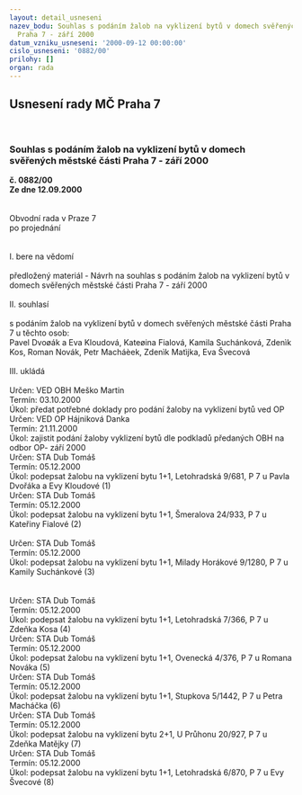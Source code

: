 ```yaml
---
layout: detail_usneseni
nazev_bodu: Souhlas s podáním žalob na vyklizení bytů v domech svěřených městské části
  Praha 7 - září 2000
datum_vzniku_usneseni: '2000-09-12 00:00:00'
cislo_usneseni: '0882/00'
prilohy: []
organ: rada
---
```

<div id="ucUsn_pList" class="usn">
	<span><h2>Usnesení rady MČ Praha 7 </h2>
<br></span><div class="standBody">
<span><h3>Souhlas s podáním žalob na vyklizení bytů v domech svěřených městské části Praha 7 - září 2000</h3></span><div class="center">
		<strong>č. 0882/00</strong><br>
	</div>
<div class="center">
		<strong>Ze dne 12.09.2000</strong><br><br>
	</div>     <br>Obvodní rada v Praze 7<br>po projednání<br><br><br>I.	bere na vědomí<br><br> předložený materiál - Návrh na souhlas s podáním žalob na vyklizení bytů v domech svěřených městské části Praha 7 - září 2000<br><br>II.	souhlasí <br><br>s  podáním žalob na vyklizení bytů v domech svěřených městské části Praha 7 u těchto osob:  <br>Pavel Dvoøák a Eva Kloudová, Kateøina Fialová, Kamila Suchánková, Zdenìk Kos, Roman Novák, Petr Macháèek, Zdenìk Matìjka, Eva Švecová<br><br>III.	ukládá <br><br> Určen:	     	VED OBH Meško Martin<br>Termín: 03.10.2000<br>Úkol:	předat potřebné doklady pro podání žaloby na vyklizení bytů  ved OP <br>  Určen:	     	VED OP Hájniková Danka<br>Termín: 21.11.2000<br>Úkol:	zajistit podání žaloby vyklizení bytů dle podkladů předaných OBH na odbor OP- září 2000<br>  Určen:	     	STA Dub Tomáš<br>Termín: 05.12.2000<br>Úkol:	podepsat žalobu na vyklizení bytu 1+1, Letohradská 9/681, P 7 u Pavla Dvořáka a Evy Kloudové  (1)<br>  Určen:	     	STA Dub Tomáš<br>Termín: 05.12.2000<br>Úkol:	podepsat žalobu na vyklizení bytu 1+1, Šmeralova 24/933, P 7 u Kateřiny Fialové (2)<br> <br> Určen:	     	STA Dub Tomáš<br>Termín: 05.12.2000<br>Úkol:	podepsat žalobu na vyklizení bytu 1+1, Milady Horákové 9/1280, P 7 u Kamily Suchánkové (3)<br> <br><br> Určen:	     	STA Dub Tomáš<br>Termín: 05.12.2000<br>Úkol:	podepsat žalobu na vyklizení bytu 1+1, Letohradská 7/366, P 7 u Zdeňka Kosa (4)<br>  Určen:	     	STA Dub Tomáš<br>Termín: 05.12.2000<br>Úkol:	podepsat žalobu na vyklizení bytu 1+1, Ovenecká 4/376, P 7 u Romana Nováka (5)<br>  Určen:	     	STA Dub Tomáš<br>Termín: 05.12.2000<br>Úkol:	podepsat žalobu na vyklizení bytu 1+1, Stupkova 5/1442, P 7 u Petra Macháčka (6)<br>  Určen:	     	STA Dub Tomáš<br>Termín: 05.12.2000<br>Úkol:	podepsat žalobu na vyklizení bytu 2+1, U Průhonu 20/927, P 7 u Zdeňka Matějky (7)<br>  Určen:	     	STA Dub Tomáš<br>Termín: 05.12.2000<br>Úkol:	podepsat žalobu na vyklizení bytu 1+1, Letohradská 6/870, P 7 u Evy Švecové (8)<br> <br>
</div>
</div>